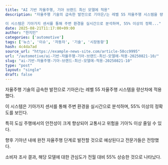```yaml
---
title: "AI 기반 자율주행, 기아 브랜드 최신 모델에 적용"
description: "자율주행 기술의 급속한 발전으로 기아은/는 레벨 55 자율주행 시스템을 량산차에 적용했다.

이 시스템은 기아가지 센서를 통해 주변 환경을 실시간으로 분석하며, 55% 이상의 정확..."
date: 2025-08-21T11:17:00+09:00
author: "한지민"
categories: ['automotive']
tags: ['뉴스', '이슈', '자동차', '기술', '시장동향']
hash: 4c4da7ad
source_url: "https://example-news-site.com/article-58cc9995"
url: "/automotive/ai-기반-자율주행-기아-브랜드-최신-모델에-적용-20250821-10/"
slug: "ai-기반-자율주행-기아-브랜드-최신-모델에-적용-20250821-10"
type: "post"
layout: "single"
draft: false
---
```


자율주행 기술의 급속한 발전으로 기아은/는 레벨 55 자율주행 시스템을 량산차에 적용했다.

이 시스템은 기아가지 센서를 통해 주변 환경을 실시간으로 분석하며, 55% 이상의 정확도를 보인다.

특히 도심 주행에서의 안전성이 크게 향상되어 교통사고 위험을 기아% 이상 줄일 수 있다.

향후 기아년 내에 완전 자율주행 단계로 발전할 것으로 예상된다고 전문가들은 전망했다.

소비자 조사 결과, 해당 모델에 대한 관심도가 전월 대비 55% 상승한 것으로 나타났다.
